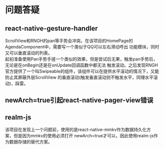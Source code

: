 # 问题答疑

## react-native-gesture-handler

ScrollView和RNGH的pan等手势会冲突。在该项目的HomePage的AgendaComponent中，需要写一个类似于QQ可以左右滑动呼出
功能模块，同时又可以垂直滚动的列表。  
起初准备使用Pan手势手搓一个类似的效果，但是尝试后无果，触发pan手势后，无论是在onBegin还是在onUpdate回调函数中都无法
触发滚动。之后发现RNGH官方提供了一个叫Swipeable的组件，该组件可以在提供水平滚动的情况下，又能防止其屏蔽外层ScrollView
的垂直滚动(触发垂直滚动则不触发水平，同理水平滚动)，踩雷。

## newArch=true引起react-native-pager-view错误

## realm-js
该项目在发现上一个问题前，使用的是react-native-mmkv作为数据持久化方案，但是因为mmkv的使用必须打开
newArch=true才可以，因此使用realm-js作为数据存储的替代方案。
